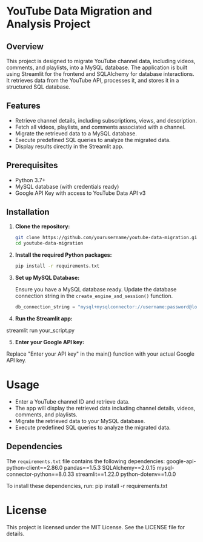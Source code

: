 # YouTube Data Migration and Analysis Project

## Overview

This project is designed to migrate YouTube channel data, including videos, comments, and playlists, into a MySQL database. The application is built using Streamlit for the frontend and SQLAlchemy for database interactions. It retrieves data from the YouTube API, processes it, and stores it in a structured SQL database.

## Features

- Retrieve channel details, including subscriptions, views, and description.
- Fetch all videos, playlists, and comments associated with a channel.
- Migrate the retrieved data to a MySQL database.
- Execute predefined SQL queries to analyze the migrated data.
- Display results directly in the Streamlit app.

## Prerequisites

- Python 3.7+
- MySQL database (with credentials ready)
- Google API Key with access to YouTube Data API v3

## Installation

1. **Clone the repository:**

    ```bash
    git clone https://github.com/yourusername/youtube-data-migration.git
    cd youtube-data-migration
    ```

2. **Install the required Python packages:**

    ```bash
    pip install -r requirements.txt
    ```

3. **Set up MySQL Database:**

   Ensure you have a MySQL database ready. Update the database connection string in the `create_engine_and_session()` function.

   ```python
   db_connection_string = "mysql+mysqlconnector://username:password@localhost/your_database"

4. **Run the Streamlit app:**

streamlit run your_script.py

5. **Enter your Google API key:**

Replace "Enter your API key" in the main() function with your actual Google API key.

# Usage

* Enter a YouTube channel ID and retrieve data.
* The app will display the retrieved data including channel details, videos, comments, and playlists.
* Migrate the retrieved data to your MySQL database.
* Execute predefined SQL queries to analyze the migrated data.

## Dependencies

The `requirements.txt` file contains the following dependencies:
google-api-python-client==2.86.0
pandas==1.5.3
SQLAlchemy==2.0.15
mysql-connector-python==8.0.33
streamlit==1.22.0
python-dotenv==1.0.0

To install these dependencies, run:
pip install -r requirements.txt


# License
This project is licensed under the MIT License. See the LICENSE file for details.



